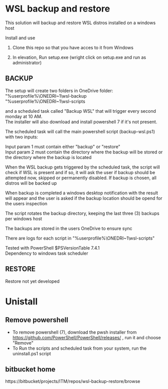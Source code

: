 # WSL backup and restore
This solution will backup and restore WSL distros installed on a windows host

Install and use
1) Clone this repo so that you have acces to it from Windows

2) In elevation, Run setup.exe (wright click on setup.exe and run as administrator)

## BACKUP

The setup will create two folders in OneDrive folder:<br>
"%userprofile%\ONEDRI~1\wsl-backup<br>
"%userprofile%\ONEDRI~1\wsl-scripts

and a scheduled task called "Backup WSL" that will trigger every second monday at 10 AM.<br>
The installer will also download and install powershell 7 if it's not present.<br>

The scheduled task will call the main powershell script (backup-wsl.ps1) with two inputs:<br>

Input param 1 must contain either "backup" or "restore" <br>
Input param 2 must contain the directory where the backup will be stored or the directory where the backup is located<br>

When the WSL backup gets triggered by the scheduled task, the script will check if WSL is present and if so, it will ask the user if backup should be attempted now, skipped or permanently disabled. If backup is chosen, all distros will be backed up<br>

When backup is completed a windows desktop notification with the result will appear and the user is asked if the backup location should be opend for the users inspection<br>

The script rotates the backup directory, keeping the last three (3) backups per windows host<br>

The backups are stored in the users OneDrive to ensure sync<br>

There are logs for each script in "%userprofile%\ONEDRI~1\wsl-scripts\"<br>

Tested with PowerShell $PSVersionTable 7.4.1<br>
Dependency to windows task scheduler<br>

## RESTORE
Restore not yet developed<br>

# Unistall
## Remove powershell
- To remove powershell (7), download the pwsh installer from https://github.com/PowerShell/PowerShell/releases/ , run it and choose "Remove"
- To 
Run the scripts and scheduled task from your system, run the uninstall.ps1 script

## bitbucket home
https://bitbucket/projects/ITM/repos/wsl-backup-restore/browse